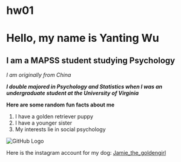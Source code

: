 # hw01


# Hello, my name is Yanting Wu

## I am a MAPSS student studying Psychology 

*I am originally from China*

__*I double majored in Psychology and Statistics when I was an undergraduate student at the University of Virginia*__

**Here are some random fun facts about me**
1. I have a golden retriever puppy 
1. I have a younger sister 
1. My interests lie in social psychology

![GitHub Logo](mydogandI.JPG)


Here is the instagram account for my dog: 
[Jamie_the_goldengirl](https://www.instagram.com/jamie_the_goldengirl/?hl=en)
